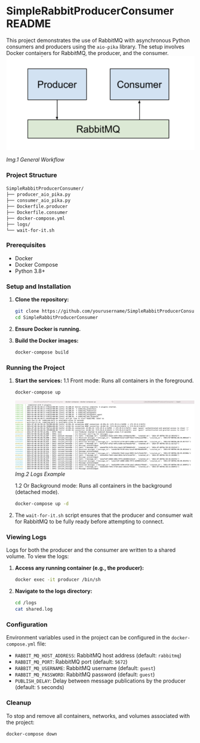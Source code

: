 # SimpleRabbitProducerConsumer README 

This project demonstrates the use of RabbitMQ with asynchronous Python consumers and producers using the `aio-pika` library. The setup involves Docker containers for RabbitMQ, the producer, and the consumer.
![General Workflow](img/workflow.png)

*Img.1 General Workflow*

### Project Structure

```
SimpleRabbitProducerConsumer/
├── producer_aio_pika.py
├── consumer_aio_pika.py
├── Dockerfile.producer
├── Dockerfile.consumer
├── docker-compose.yml
├── logs/
└── wait-for-it.sh
```

### Prerequisites

- Docker
- Docker Compose
- Python 3.8+

### Setup and Installation

1. **Clone the repository:**
   ```sh
   git clone https://github.com/yourusername/SimpleRabbitProducerConsumer.git
   cd SimpleRabbitProducerConsumer
   ```

2. **Ensure Docker is running.**

3. **Build the Docker images:**
   ```sh
   docker-compose build
   ```

### Running the Project

1. **Start the services:**
   1.1 Front mode: Runs all containers in the foreground.
   ```sh
   docker-compose up
   ```

   ![Logs Example](img/logs.png)
   *Img.2 Logs Example*

   1.2 Or Background mode: Runs all containers in the background (detached mode).
   ```sh
   docker-compose up -d
   ```
2. The `wait-for-it.sh` script ensures that the producer and consumer wait for RabbitMQ to be fully ready before attempting to connect.

### Viewing Logs

Logs for both the producer and the consumer are written to a shared volume. To view the logs:

1. **Access any running container (e.g., the producer):**
   ```sh
   docker exec -it producer /bin/sh
   ```

2. **Navigate to the logs directory:**
   ```sh
   cd /logs
   cat shared.log
   ```

### Configuration

Environment variables used in the project can be configured in the `docker-compose.yml` file:

- `RABBIT_MQ_HOST_ADDRESS`: RabbitMQ host address (default: `rabbitmq`)
- `RABBIT_MQ_PORT`: RabbitMQ port (default: `5672`)
- `RABBIT_MQ_USERNAME`: RabbitMQ username (default: `guest`)
- `RABBIT_MQ_PASSWORD`: RabbitMQ password (default: `guest`)
- `PUBLISH_DELAY`: Delay between message publications by the producer (default: `5` seconds)


### Cleanup

To stop and remove all containers, networks, and volumes associated with the project:

```sh
docker-compose down
```

